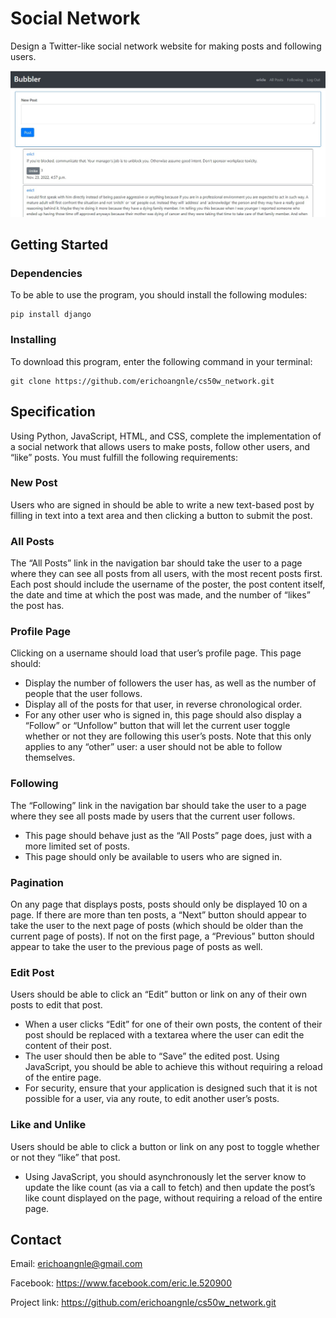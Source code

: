 # Social Network

Design a Twitter-like social network website for making posts and following users.

![Listing!](readme_img/2.jpg "Listing")

## Getting Started

### Dependencies

To be able to use the program, you should install the following modules:

```
pip install django
```

### Installing

To download this program, enter the following command in your terminal:
```
git clone https://github.com/erichoangnle/cs50w_network.git
```

## Specification

Using Python, JavaScript, HTML, and CSS, complete the implementation of a social network that allows 
users to make posts, follow other users, and “like” posts. You must fulfill the following requirements:

### New Post

Users who are signed in should be able to write a new text-based post by filling in text into a text 
area and then clicking a button to submit the post.

### All Posts

The “All Posts” link in the navigation bar should take the user to a page where they can see all posts 
from all users, with the most recent posts first.
Each post should include the username of the poster, the post content itself, the date and time at which 
the post was made, and the number of “likes” the post has.

### Profile Page

Clicking on a username should load that user’s profile page. This page should:
 * Display the number of followers the user has, as well as the number of people that the user follows.
 * Display all of the posts for that user, in reverse chronological order.
 * For any other user who is signed in, this page should also display a “Follow” or “Unfollow” button 
 that will let the current user toggle whether or not they are following this user’s posts. Note that 
 this only applies to any “other” user: a user should not be able to follow themselves.
 
### Following

The “Following” link in the navigation bar should take the user to a page where they see all posts made 
by users that the current user follows.
 * This page should behave just as the “All Posts” page does, just with a more limited set of posts.
 * This page should only be available to users who are signed in.

### Pagination

On any page that displays posts, posts should only be displayed 10 on a page. If there are more than 
ten posts, a “Next” button should appear to take the user to the next page of posts (which should be 
older than the current page of posts). If not on the first page, a “Previous” button should appear to 
take the user to the previous page of posts as well.

### Edit Post

Users should be able to click an “Edit” button or link on any of their own posts to edit that post.
 * When a user clicks “Edit” for one of their own posts, the content of their post should be replaced 
 with a textarea where the user can edit the content of their post.
 * The user should then be able to “Save” the edited post. Using JavaScript, you should be able to 
 achieve this without requiring a reload of the entire page.
 * For security, ensure that your application is designed such that it is not possible for a user, 
 via any route, to edit another user’s posts.

### Like and Unlike

Users should be able to click a button or link on any post to toggle whether or not they “like” that post.
 * Using JavaScript, you should asynchronously let the server know to update the like count (as via a call to 
fetch) and then update the post’s like count displayed on the page, without requiring a reload of the entire page.

## Contact

Email: erichoangnle@gmail.com

Facebook: https://www.facebook.com/eric.le.520900

Project link: https://github.com/erichoangnle/cs50w_network.git
